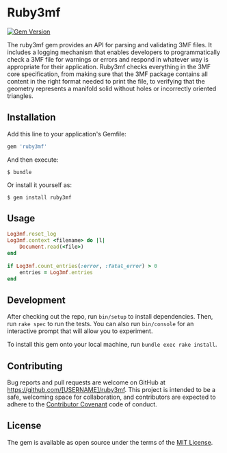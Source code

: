 # Ruby3mf

[![Gem Version](https://badge.fury.io/rb/ruby3mf.svg)](http://badge.fury.io/rb/ruby3mf)

The ruby3mf gem provides an API for parsing and validating 3MF files.  It includes a logging mechanism that enables developers to programmatically check a 3MF file for warnings or errors and respond in whatever way is appropriate for their application.  Ruby3mf checks everything in the 3MF core specification, from making sure that the 3MF package contains all content in the right format needed to print the file, to verifying that the geometry represents a manifold solid without holes or incorrectly oriented triangles. 

## Installation

Add this line to your application's Gemfile:

```ruby
gem 'ruby3mf'
```

And then execute:

    $ bundle

Or install it yourself as:

    $ gem install ruby3mf

## Usage

```ruby
Log3mf.reset_log
Log3mf.context <filename> do |l|
    Document.read(<file>)
end
 
if Log3mf.count_entries(:error, :fatal_error) > 0
    entries = Log3mf.entries
end
```

## Development

After checking out the repo, run `bin/setup` to install dependencies. Then, run `rake spec` to run the tests. You can also run `bin/console` for an interactive prompt that will allow you to experiment.

To install this gem onto your local machine, run `bundle exec rake install`.

## Contributing

Bug reports and pull requests are welcome on GitHub at https://github.com/[USERNAME]/ruby3mf. This project is intended to be a safe, welcoming space for collaboration, and contributors are expected to adhere to the [Contributor Covenant](http://contributor-covenant.org) code of conduct.


## License

The gem is available as open source under the terms of the [MIT License](http://opensource.org/licenses/MIT).

